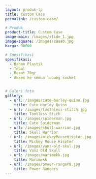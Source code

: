 ```yaml
---
layout: produk-lp
title: Custom Case
permalink: /custom-case/

# Produk
product-title: Custom Case
image-main: /images/slide_1.jpg
image-square: /images/case0.jpg
harga: 90000

# Spesifikasi
spesifikasi:
  - Bahan Plastik
  - Tebal
  - Berat 70gr
  - Akses ke semua lubang socket

  
# Galeri foto
gallery:
  - url: /images/cute-harley-quinn.jpg
    title: Cute Harley Quinn
  - url: /images/toothless-stitch.jpg
    title: Tootless Stich
  - url: /images/spiderman.jpg
    title: Cute Spiderman
  - url: /images/skull-warrior.jpg
    title: Skull Warrior
  - url: /images/mickeyMouseHispter.jpg
    title: Mickey Mouse Hispter
  - url: /images/vans-old-skul.jpg
    title: Vanz Old Skull
  - url: /images/marimekk.jpg
    title: Marimekk
  - url: /images/power-rangers.jpg
    title: Power Rangers
---
```

